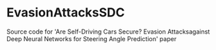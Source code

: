 # EvasionAttacksSDC
Source code for 'Are Self-Driving Cars Secure? Evasion Attacksagainst Deep Neural Networks for Steering Angle Prediction' paper
